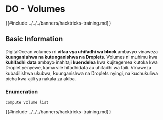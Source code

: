 # DO - Volumes

{{#include ../../../banners/hacktricks-training.md}}

## Basic Information

DigitalOcean volumes ni **vifaa vya uhifadhi wa block** ambavyo vinaweza **kuunganishwa na kutenganishwa na Droplets**. Volumes ni muhimu kwa **kuhifadhi data** ambayo inahitaji **kuendelea** kwa kujitegemea kutoka kwa Droplet yenyewe, kama vile hifadhidata au uhifadhi wa faili. Vinaweza kubadilishwa ukubwa, kuunganishwa na Droplets nyingi, na kuchukuliwa picha kwa ajili ya nakala za akiba.

### Enumeration
```
compute volume list
```
{{#include ../../../banners/hacktricks-training.md}}
